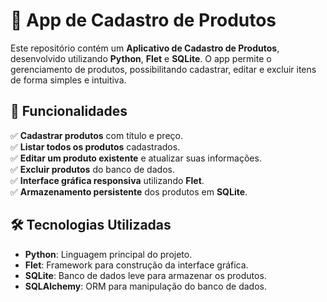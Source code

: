# 🛒 App de Cadastro de Produtos  

Este repositório contém um **Aplicativo de Cadastro de Produtos**, desenvolvido utilizando **Python**, **Flet** e **SQLite**. O app permite o gerenciamento de produtos, possibilitando cadastrar, editar e excluir itens de forma simples e intuitiva.  

## 🚀 Funcionalidades  
✅ **Cadastrar produtos** com título e preço.  
✅ **Listar todos os produtos** cadastrados.  
✅ **Editar um produto existente** e atualizar suas informações.  
✅ **Excluir produtos** do banco de dados.  
✅ **Interface gráfica responsiva** utilizando **Flet**.  
✅ **Armazenamento persistente** dos produtos em **SQLite**.  

## 🛠️ Tecnologias Utilizadas  
- **Python**: Linguagem principal do projeto.  
- **Flet**: Framework para construção da interface gráfica.  
- **SQLite**: Banco de dados leve para armazenar os produtos.  
- **SQLAlchemy**: ORM para manipulação do banco de dados.  
